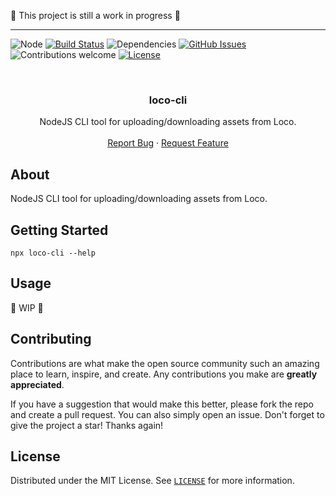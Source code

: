 🚧 This project is still a work in progress 🚧

<hr />

![Node](https://img.shields.io/badge/node-v14+-blue.svg)
[![Build Status](https://travis-ci.org/robrechtme/loco-cli.svg?branch=master)](https://travis-ci.org/robrechtme/loco-cli)
![Dependencies](https://img.shields.io/badge/dependencies-up%20to%20date-brightgreen.svg)
[![GitHub Issues](https://img.shields.io/github/issues/robrechtme/loco-cli.svg)](https://github.com/robrechtme/loco-cli/issues)
![Contributions welcome](https://img.shields.io/badge/contributions-welcome-orange.svg)
[![License](https://img.shields.io/badge/license-MIT-blue.svg)](https://opensource.org/licenses/MIT)

<br />
<div align="center">
  <!-- <a href="https://github.com/robrechtme/loco-cli">
    <img src="images/logo.png" alt="Logo" width="80" height="80">
  </a> -->

  <h3 align="center">loco-cli</h3>

  <p align="center">
NodeJS CLI tool for uploading/downloading assets from Loco.
    <br />
    <br />
    <a href="https://github.com/robrechtme/loco-cli/issues">Report Bug</a>
    ·
    <a href="https://github.com/robrechtme/loco-cli/issues">Request Feature</a>
  </p>
</div>

## About

<!-- [![Product Name Screen Shot][product-screenshot]](https://example.com) -->

NodeJS CLI tool for uploading/downloading assets from Loco.

## Getting Started

```
npx loco-cli --help
```

## Usage

🚧 WIP 🚧

## Contributing

Contributions are what make the open source community such an amazing place to learn, inspire, and create. Any contributions you make are **greatly appreciated**.

If you have a suggestion that would make this better, please fork the repo and create a pull request. You can also simply open an issue.
Don't forget to give the project a star! Thanks again!

## License

Distributed under the MIT License. See [`LICENSE`](./LICENSE) for more information.
